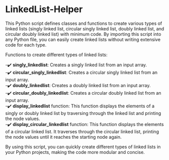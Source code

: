 # LinkedList-Helper

This Python script defines classes and functions to create various types of linked lists (singly linked list, circular singly linked list, doubly linked list, and circular doubly linked list) with minimum code. By importing this script into any Python file, you can easily create linked lists without writing extensive code for each type.

Functions to create different types of linked lists:
  
  -✔️ ******singly_linkedlist******: Creates a singly linked list from an input array.<br>
  -✔️ ******circular_singly_linkedlist******: Creates a circular singly linked list from an input array.<br>
  -✔️ ******doubly_linkedlist******: Creates a doubly linked list from an input array.<br>
  -✔️ ******circular_doubly_linkedlist******: Creates a circular doubly linked list from an input array.<br>
  -✔️ ******display_linkedlist****** function: This function displays the elements of a singly or doubly linked list by traversing through the linked list and printing the node values.<br>
  -✔️ ******display_circular_linkedlist****** function: This function displays the elements of a circular linked list. It traverses through the circular linked list, printing the node values until it reaches the starting node again.<br>

By using this script, you can quickly create different types of linked lists in your Python projects, making the code more modular and concise.
